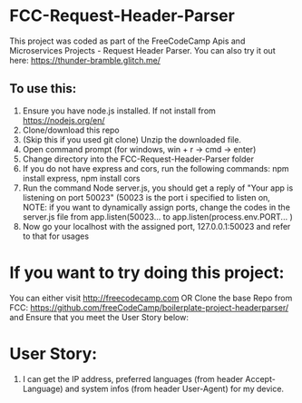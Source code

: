 # FCC-Request-Header-Parser
This project was coded as part of the FreeCodeCamp Apis and Microservices Projects - Request Header Parser. You can also try it out here: https://thunder-bramble.glitch.me/

## To use this:
1. Ensure you have node.js installed. If not install from https://nodejs.org/en/
2. Clone/download this repo
3. (Skip this if you used git clone) Unzip the downloaded file. 
4. Open command prompt (for windows, win + r -> cmd -> enter)
5. Change directory into the FCC-Request-Header-Parser folder
6. If you do not have express and cors, run the following commands: npm install express, npm install cors
7. Run the command Node server.js, you should get a reply of "Your app is listening on port 50023" (50023 is the port i specified to listen on, NOTE: if you want to dynamically assign ports, change the codes in the server.js file from app.listen(50023... to app.listen(process.env.PORT... )
8. Now go your localhost with the assigned port, 127.0.0.1:50023 and refer to that for usages

# If you want to try doing this project:
You can either visit http://freecodecamp.com
OR
Clone the base Repo from FCC: https://github.com/freeCodeCamp/boilerplate-project-headerparser/
and Ensure that you meet the User Story below:

# User Story:
1. I can get the IP address, preferred languages (from header Accept-Language) and system infos (from header User-Agent) for my device.
